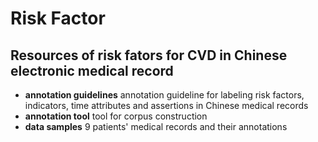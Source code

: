 # Risk Factor
## Resources of risk fators for CVD in Chinese electronic medical record
- **annotation guidelines** annotation guideline for labeling risk factors, indicators, time attributes and assertions in Chinese medical records
- **annotation tool** tool for corpus construction
- **data samples** 9 patients' medical records and their annotations